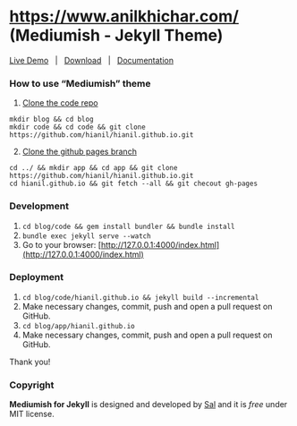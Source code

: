 # https://www.anilkhichar.com/ (Mediumish - Jekyll Theme)

[Live Demo](https://www.anilkhichar.com/) &nbsp; | &nbsp; [Download](https://github.com/hianil/hianil.github.io/archive/master.zip) &nbsp; | &nbsp; [Documentation](https://bootstrapstarter.com/bootstrap-templates/template-mediumish-bootstrap-jekyll/)

### How to use “Mediumish” theme
1. [Clone the code repo](https://github.com/hianil/hianil.github.io)
```
mkdir blog && cd blog
mkdir code && cd code && git clone https://github.com/hianil/hianil.github.io.git
```

2. [Clone the github pages branch](https://pages.github.com/)
```
cd ../ && mkdir app && cd app && git clone https://github.com/hianil/hianil.github.io.git 
cd hianil.github.io && git fetch --all && git checout gh-pages
```

### Development

1. `cd blog/code && gem install bundler && bundle install`
2. `bundle exec jekyll serve --watch`
3. Go to your browser: [http://127.0.0.1:4000/index.html](http://127.0.0.1:4000/index.html)

### Deployment 
1. `cd blog/code/hianil.github.io && jekyll build --incremental`
2. Make necessary changes, commit, push and open a pull request on GitHub.
3. `cd blog/app/hianil.github.io`
4. Make necessary changes, commit, push and open a pull request on GitHub.


Thank you!

### Copyright
**Mediumish for Jekyll** is designed and developed by [Sal](https://www.wowthemes.net) and it is *free* under MIT license.
